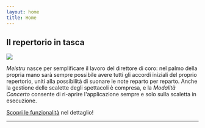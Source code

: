 ```yaml
---
layout: home 
title: Home
---
```

## Il repertorio in tasca

<img src="/images/visualizza_brano_concerto.png" class="preview">

*Meistru* nasce per semplificare il lavoro del direttore di coro: nel palmo della propria mano sarà sempre possibile avere tutti gli accordi iniziali del proprio repertorio, uniti alla possibilità di suonare le note reparto per reparto. Anche la gestione delle scalette degli spettacoli è compresa, e la *Modalità Concerto* consente di ri-aprire l'applicazione sempre e solo sulla scaletta in esecuzione.

[Scopri le funzionalità](/features) nel dettaglio!

---